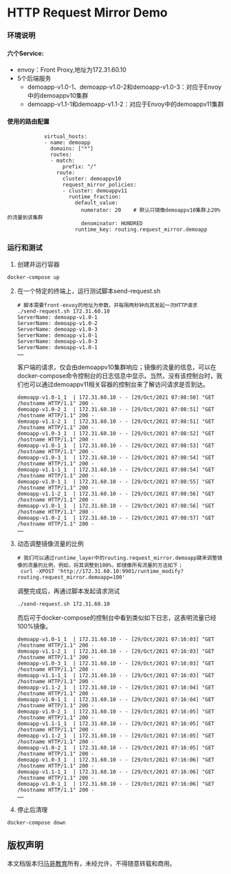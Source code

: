 # HTTP Request Mirror Demo

### 环境说明
#### 六个Service:

- envoy：Front Proxy,地址为172.31.60.10
- 5个后端服务
  - demoapp-v1.0-1、demoapp-v1.0-2和demoapp-v1.0-3：对应于Envoy中的demoappv10集群
  - demoapp-v1.1-1和demoapp-v1.1-2：对应于Envoy中的demoappv11集群

#### 使用的路由配置

```
            virtual_hosts:
            - name: demoapp
              domains: ["*"]
              routes:
              - match:
                  prefix: "/"
                route:
                  cluster: demoappv10
                  request_mirror_policies:
                  - cluster: demoappv11
                    runtime_fraction:
                      default_value:
                        numerator: 20    # 默认只镜像demoappv10集群上20%的流量到该集群
                        denominator: HUNDRED
                      runtime_key: routing.request_mirror.demoapp
```

### 运行和测试
1. 创建并运行容器
```
docker-compose up
```

2. 在一个特定的终端上，运行测试脚本send-request.sh

   ```
   # 脚本需要front-envoy的地址为参数，并每隔两秒钟向其发起一次HTTP请求
   ./send-request.sh 172.31.60.10
   ServerName: demoapp-v1.0-1
   ServerName: demoapp-v1.0-2
   ServerName: demoapp-v1.0-3
   ServerName: demoapp-v1.0-1
   ServerName: demoapp-v1.0-3
   ServerName: demoapp-v1.0-1
   ……
   
   ```
   
   客户端的请求，仅会由demoappv10集群响应；镜像的流量的信息，可以在docker-compose命令控制台的日志信息中显示。当然，没有该控制台时，我们也可以通过demoappv11相关容器的控制台来了解访问请求是否到达。
   
   ```
   demoapp-v1.0-1_1  | 172.31.60.10 - - [29/Oct/2021 07:08:50] "GET /hostname HTTP/1.1" 200 -
   demoapp-v1.0-2_1  | 172.31.60.10 - - [29/Oct/2021 07:08:51] "GET /hostname HTTP/1.1" 200 -
   demoapp-v1.1-2_1  | 172.31.60.10 - - [29/Oct/2021 07:08:51] "GET /hostname HTTP/1.1" 200 -
   demoapp-v1.0-3_1  | 172.31.60.10 - - [29/Oct/2021 07:08:52] "GET /hostname HTTP/1.1" 200 -
   demoapp-v1.0-1_1  | 172.31.60.10 - - [29/Oct/2021 07:08:53] "GET /hostname HTTP/1.1" 200 -
   demoapp-v1.0-3_1  | 172.31.60.10 - - [29/Oct/2021 07:08:54] "GET /hostname HTTP/1.1" 200 -
   demoapp-v1.1-1_1  | 172.31.60.10 - - [29/Oct/2021 07:08:54] "GET /hostname HTTP/1.1" 200 -
   demoapp-v1.0-1_1  | 172.31.60.10 - - [29/Oct/2021 07:08:55] "GET /hostname HTTP/1.1" 200 -
   demoapp-v1.1-2_1  | 172.31.60.10 - - [29/Oct/2021 07:08:56] "GET /hostname HTTP/1.1" 200 -
   demoapp-v1.0-1_1  | 172.31.60.10 - - [29/Oct/2021 07:08:56] "GET /hostname HTTP/1.1" 200 -
   demoapp-v1.0-2_1  | 172.31.60.10 - - [29/Oct/2021 07:08:57] "GET /hostname HTTP/1.1" 200 -
   ……
   ```
   
3. 动态调整镜像流量的比例

   ```
   # 我们可以通过runtime_layer中的routing.request_mirror.demoapp键来调整镜像的流量的比例，例如，将其调整到100%，即镜像所有流量的方法如下；
    curl -XPOST 'http://172.31.60.10:9901/runtime_modify?routing.request_mirror.demoapp=100'
   ```

   调整完成后，再通过脚本发起请求测试

   ```
   ./send-request.sh 172.31.60.10
   ```

   而后可于docker-compose的控制台中看到类似如下日志，这表明流量已经100%镜像。

   ```
   demoapp-v1.0-1_1  | 172.31.60.10 - - [29/Oct/2021 07:16:03] "GET /hostname HTTP/1.1" 200 -
   demoapp-v1.1-2_1  | 172.31.60.10 - - [29/Oct/2021 07:16:03] "GET /hostname HTTP/1.1" 200 -
   demoapp-v1.0-3_1  | 172.31.60.10 - - [29/Oct/2021 07:16:03] "GET /hostname HTTP/1.1" 200 -
   demoapp-v1.1-1_1  | 172.31.60.10 - - [29/Oct/2021 07:16:03] "GET /hostname HTTP/1.1" 200 -
   demoapp-v1.1-2_1  | 172.31.60.10 - - [29/Oct/2021 07:16:04] "GET /hostname HTTP/1.1" 200 -
   demoapp-v1.0-1_1  | 172.31.60.10 - - [29/Oct/2021 07:16:04] "GET /hostname HTTP/1.1" 200 -
   demoapp-v1.0-2_1  | 172.31.60.10 - - [29/Oct/2021 07:16:05] "GET /hostname HTTP/1.1" 200 -
   demoapp-v1.1-1_1  | 172.31.60.10 - - [29/Oct/2021 07:16:05] "GET /hostname HTTP/1.1" 200 -
   demoapp-v1.1-2_1  | 172.31.60.10 - - [29/Oct/2021 07:16:05] "GET /hostname HTTP/1.1" 200 -
   demoapp-v1.0-2_1  | 172.31.60.10 - - [29/Oct/2021 07:16:05] "GET /hostname HTTP/1.1" 200 -
   demoapp-v1.0-3_1  | 172.31.60.10 - - [29/Oct/2021 07:16:06] "GET /hostname HTTP/1.1" 200 -
   demoapp-v1.1-1_1  | 172.31.60.10 - - [29/Oct/2021 07:16:06] "GET /hostname HTTP/1.1" 200 -
   demoapp-v1.0-1_1  | 172.31.60.10 - - [29/Oct/2021 07:16:06] "GET /hostname HTTP/1.1" 200 -
   ……
   ```

   

4. 停止后清理

```
docker-compose down
```

## 版权声明
本文档版本归[马哥教育](www.magedu.com)所有，未经允许，不得随意转载和商用。
